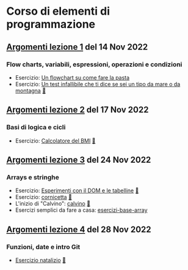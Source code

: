 # Corso di elementi di programmazione  

## [Argomenti lezione 1](1-intro-variabili-condizioni.md) del 14 Nov 2022   
### Flow charts, variabili, espressioni, operazioni e condizioni

- Esercizio: [Un flowchart su come fare la pasta](https://www.figma.com/file/k0M7EjNgv7DJxqu54JVWgg/Untitled?node-id=24%3A28)
- Esercizio: [Un test infallibile che ti dice se sei un tipo da mare o da montagna](https://github.com/lichfolky/elementi-js-2022/tree/main/test-mare-montagna/) [🔎](https://lichfolky.github.io/elementi-js-2022/test-mare-montagna/)

## [Argomenti lezione 2](2-logica-cicli.md) del 17 Nov 2022   
### Basi di logica e cicli

- Esercizio: [Calcolatore del BMI](https://github.com/lichfolky/elementi-js-2022/tree/main/bmi-calc/) [🔎](https://lichfolky.github.io/elementi-js-2022/bmi-calc/)

## [Argomenti lezione 3](3-arrays.md) del 24 Nov 2022    
### Arrays e stringhe

- Esercizio: [Esperimenti con il DOM e le tabelline](https://github.com/lichfolky/elementi-js-2022/tree/main/lista-spesa-tabelline/) [🔎](https://lichfolky.github.io/elementi-js-2022/lista-spesa-tabelline/)
- Esercizio: [cornicetta](https://github.com/lichfolky/elementi-js-2022/tree/main/cornicetta/) [🔎](https://lichfolky.github.io/elementi-js-2022/cornicetta/)
- L'inizio di "Calvino": [calvino](https://github.com/lichfolky/elementi-js-2022/tree/main/calvino/) [🔎](https://lichfolky.github.io/elementi-js-2022/calvino/)
- Esercizi semplici da fare a casa: [esercizi-base-array](https://github.com/lichfolky/elementi-js-2022/tree/main/esercizi-base-array/)

## [Argomenti lezione 4](4-funzioni-date.md) del 28 Nov 2022 
### Funzioni, date e intro Git

- [Esercizio natalizio](https://github.com/lichfolky/advent-calendar) [🔎](https://lichfolky.github.io/advent-calendar/)
